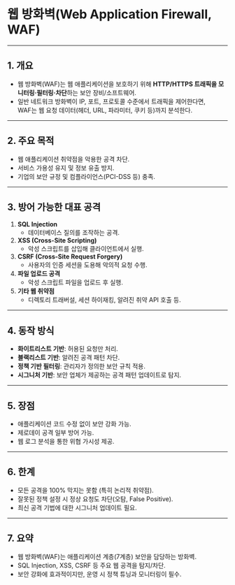 # 웹 방화벽(Web Application Firewall, WAF)

---

## 1. 개요
- 웹 방화벽(WAF)는 웹 애플리케이션을 보호하기 위해 **HTTP/HTTPS 트래픽을 모니터링·필터링·차단**하는 보안 장비/소프트웨어.
- 일반 네트워크 방화벽이 IP, 포트, 프로토콜 수준에서 트래픽을 제어한다면,  
  WAF는 웹 요청 데이터(헤더, URL, 파라미터, 쿠키 등)까지 분석한다.

---

## 2. 주요 목적
- 웹 애플리케이션 취약점을 악용한 공격 차단.
- 서비스 가용성 유지 및 정보 유출 방지.
- 기업의 보안 규정 및 컴플라이언스(PCI-DSS 등) 충족.

---

## 3. 방어 가능한 대표 공격
1. **SQL Injection**  
   - 데이터베이스 질의를 조작하는 공격.
2. **XSS (Cross-Site Scripting)**  
   - 악성 스크립트를 삽입해 클라이언트에서 실행.
3. **CSRF (Cross-Site Request Forgery)**  
   - 사용자의 인증 세션을 도용해 악의적 요청 수행.
4. **파일 업로드 공격**  
   - 악성 스크립트 파일을 업로드 후 실행.
5. **기타 웹 취약점**  
   - 디렉토리 트래버설, 세션 하이재킹, 알려진 취약 API 호출 등.

---

## 4. 동작 방식
- **화이트리스트 기반**: 허용된 요청만 처리.
- **블랙리스트 기반**: 알려진 공격 패턴 차단.
- **정책 기반 필터링**: 관리자가 정의한 보안 규칙 적용.
- **시그니처 기반**: 보안 업체가 제공하는 공격 패턴 업데이트로 탐지.

---

## 5. 장점
- 애플리케이션 코드 수정 없이 보안 강화 가능.
- 제로데이 공격 일부 방어 가능.
- 웹 로그 분석을 통한 위협 가시성 제공.

---

## 6. 한계
- 모든 공격을 100% 막지는 못함 (특히 논리적 취약점).
- 잘못된 정책 설정 시 정상 요청도 차단(오탐, False Positive).
- 최신 공격 기법에 대한 시그니처 업데이트 필요.

---

## 7. 요약
- 웹 방화벽(WAF)는 애플리케이션 계층(7계층) 보안을 담당하는 방화벽.  
- SQL Injection, XSS, CSRF 등 주요 웹 공격을 탐지/차단.  
- 보안 강화에 효과적이지만, 운영 시 정책 튜닝과 모니터링이 필수.
